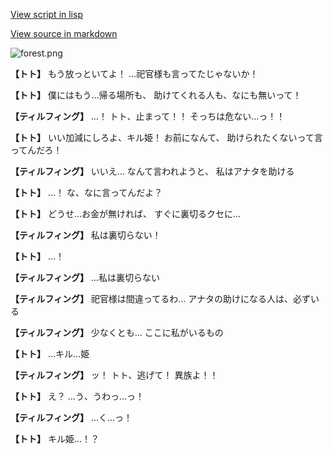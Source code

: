 [View script in lisp](../scripts/1240302.txt)

[View source in markdown](1240302.md)

![forest.png](../images/backgrounds/forest.png)

**【トト】**
もう放っといてよ！
…祀官様も言ってたじゃないか！

**【トト】**
僕にはもう…帰る場所も、
助けてくれる人も、なにも無いって！

**【ティルフィング】**
…！
トト、止まって！！
そっちは危ない…っ！！

**【トト】**
いい加減にしろよ、キル姫！
お前になんて、
助けられたくないって言ってんだろ！

**【ティルフィング】**
いいえ…
なんて言われようと、
私はアナタを助ける

**【トト】**
…！
な、なに言ってんだよ？

**【トト】**
どうせ…お金が無ければ、
すぐに裏切るクセに…

**【ティルフィング】**
私は裏切らない！

**【トト】**
…！

**【ティルフィング】**
…私は裏切らない

**【ティルフィング】**
祀官様は間違ってるわ…
アナタの助けになる人は、必ずいる

**【ティルフィング】**
少なくとも…
ここに私がいるもの

**【トト】**
…キル…姫

**【ティルフィング】**
ッ！
トト、逃げて！
異族よ！！

**【トト】**
え？
…う、うわっ…っ！

**【ティルフィング】**
…く…っ！

**【トト】**
キル姫…！？